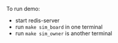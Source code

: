 To run demo:
  * start redis-server
  * run ``make sim_board`` in one terminal
  * run ``make sim_owner`` is another terminal
